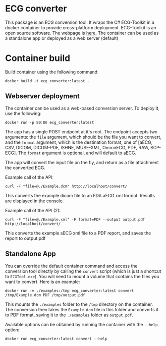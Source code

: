 # ECG converter
This package is an ECG conversion tool. It wraps the C# ECG-Toolkit in a docker container to provide cross-platform deployment.
ECG-Toolkit is an open source software. The webpage is [here](https://sourceforge.net/projects/ecgtoolkit-cs/).
The container can be used as a standalone app or deployed as a web server (default)

# Container build
Build container using the following command:
```
docker build -t ecg_converter:latest .
```

## Webserver deployment
The container can be used as a web-based conversion server. To deploy it, use the following:
```
docker run -p 80:80 ecg_converter:latest
```

The app has a single POST endpoint at it's root. The endpoint accepts two arguments: the `file` argument, which should be the file you want to convert, and the `format` argument, which is the destination format, one of [aECG, CSV, DICOM, DICOM-PDF, ISHNE, MUSE-XML, OmronECG, PDF, RAW, SCP-ECG]. The `format` argument is optional, and will default to aECG.

The app will convert the input file on the fly, and return as a file attachment the converted ECG.

Example call of the API:
```
curl -F "file=@./Example.dcm" http://localhost/convert/
```
This converts the example dicom file to an FDA aECG xml format. Results are displayed in the console.

Example call of the API (2):
```
curl -F "file=@./Example.xml" -F format=PDF --output output.pdf http://localhost/convert/
```
This converts the example aECG xml file to a PDF report, and saves the report to output.pdf

## Standalone App
You can override the default container command and access the conversion tool directly by calling the `convert` script (which is just a shortcut to `ECGTool.exe`).
You will need to mount a volume that contains the files you want to convert.
Here is an example:

```
docker run -v ./examples:/tmp ecg_converter:latest convert /tmp/Example.dcm PDF /tmp/output.pdf
```

This mounts the `./examples` folder to the `/tmp` directory on the container. The conversion then takes the `Example.dcm` file in this folder and converts it to PDF format, saving it to the `./examples` folder as `output.pdf`.

Available options can be obtained by running the container with the `--help` option:

```
docker run ecg_converter:latest convert --help
```


